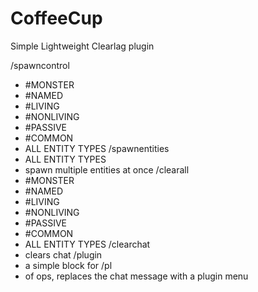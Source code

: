 # CoffeeCup
Simple Lightweight Clearlag plugin

/spawncontrol
  - #MONSTER
  - #NAMED
  - #LIVING
  - #NONLIVING
  - #PASSIVE
  - #COMMON
  - ALL ENTITY TYPES
/spawnentities
  - ALL ENTITY TYPES
  - spawn multiple entities at once
/clearall
  - #MONSTER
  - #NAMED
  - #LIVING
  - #NONLIVING
  - #PASSIVE
  - #COMMON
  - ALL ENTITY TYPES
/clearchat
  - clears chat
/plugin
  - a simple block for /pl
  - of ops, replaces the chat message with a plugin menu

